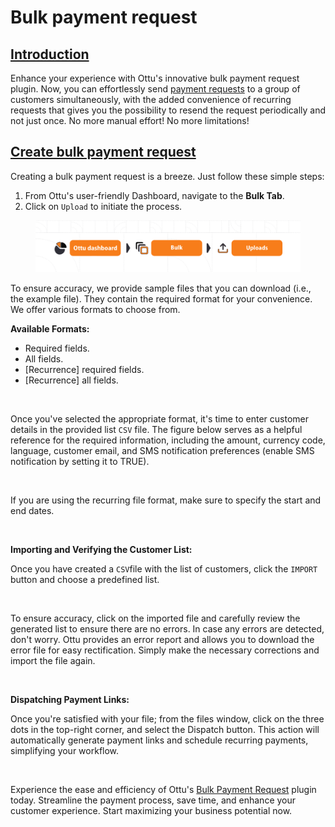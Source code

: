 # Bulk payment request

## [Introduction](https://app.gitbook.com/o/QvpaILbKwb9WBfHGe5bZ/s/iUKrMb9zLt5ZzGPUYDsK/\~/changes/616/user-guide/plugins/bulk-payment-request#introduction)

Enhance your experience with Ottu's innovative bulk payment request plugin. Now, you can effortlessly send [payment requests](bulk-payment-request.md#payment-request) to a group of customers simultaneously, with the added convenience of recurring requests that gives you the possibility to resend the request periodically and not just once. No more manual effort! No more limitations!

## [**Create bulk payment request**](bulk-payment-request.md#create-bulk-payment-request)

Creating a bulk payment request is a breeze. Just follow these simple steps:

1. From Ottu's user-friendly Dashboard, navigate to the **Bulk Tab**.
2. Click on `Upload` to initiate the process.

<figure><img src="../../.gitbook/assets/plugins-bulk.png" alt=""><figcaption></figcaption></figure>

To ensure accuracy, we provide sample files that you can download (i.e., the example file). They contain the required format for your convenience. We offer various formats to choose from.

**Available Formats:**

* Required fields.
* All fields.
* \[Recurrence] required fields.
* \[Recurrence] all fields.

<figure><img src="https://lh3.googleusercontent.com/fQCZGQ2-IOooGkaC8O8ODa7Ie2K1gJ45-M7cDIydwNQC3-wVfIGKJUP1COoWOffFZRhOaXBpyMKc38O_PcQy6ML6jPzuP2IPOdY0nu1qVjSqsxM_ml7vir7TDXswWR-uWJwQsFbpCsZTCbWRXXCLjrw" alt=""><figcaption></figcaption></figure>

Once you've selected the appropriate format, it's time to enter customer details in the provided list `CSV` file. The figure below serves as a helpful reference for the required information, including the amount, currency code, language, customer email, and SMS notification preferences (enable SMS notification by setting it to TRUE).

<figure><img src="https://lh3.googleusercontent.com/llecx_Z2bPXb1dZNxXucLiJm9BrD7ryhV6tvGsIBfg_buIvBBCz89uK-IcgYIGMBJKZAnVLG7eWw9-Aq-Y68t5ifr4KRb_c3rmKQy2tqpBG2xJ45vgIvmZ4CsTbNBzAaiUXackWd2EH-l-f-gAxlR4k" alt=""><figcaption></figcaption></figure>

If you are using the recurring file format, make sure to specify the start and end dates.

<figure><img src="https://lh3.googleusercontent.com/L7GOFVuFG0qz_jeAM_RWR5PW9wTNdmAPCu03E-fGTIk8UNcmJmjc5d76cOzvIwqFA3_h6qfy3A9CwCpWFcxrAatW_W23M33HijZuqS74XW8lPzl8YyYRzUkvgGbGSUOOMCW7LGD-Bwz4lfjlKcbazAw" alt=""><figcaption></figcaption></figure>

**Importing and Verifying the Customer List:**

Once you have created a `CSV`file with the list of customers, click the `IMPORT` button and choose a predefined list.

<figure><img src="https://lh3.googleusercontent.com/QCDnfe3bu_tChEg81kl1sU6nXSi_jTSQrZk9ruiFGN0g4H8tyAAr37C2w5vRzIIe_kUd2tKqLx6eRu-_sA5lQX-LprLCFyJrOP28KF5QJZH_7-WCy5RHq3atljrEoKyjtbnFWbxnPABgmQUsslLSXpU" alt=""><figcaption></figcaption></figure>

To ensure accuracy, click on the imported file and carefully review the generated list to ensure there are no errors. In case any errors are detected, don't worry. Ottu provides an error report and allows you to download the error file for easy rectification. Simply make the necessary corrections and import the file again.

<figure><img src="https://lh3.googleusercontent.com/IOtAnWElxZaryW0NuxK1-7GIoe3VSvQPjji07FyzPRv22uqw6lGTvJOlTbgcneiH4wwdByqeNoeOG5gCkTolFu60RjtXHdjgJ9uwGJUW8DE2ReO-fHAkfno0y1dCM0Ku7GgJgCxdtYRUsoFTrRafJZQ" alt=""><figcaption></figcaption></figure>

**Dispatching Payment Links:**

Once you're satisfied with your file; from the files window, click on the three dots in the top-right corner, and select the Dispatch button. This action will automatically generate payment links and schedule recurring payments, simplifying your workflow.

<figure><img src="https://lh5.googleusercontent.com/qRwDfjeLeU0pGrbE5xCCZeaKhXXORg9-AXNEG6JaOYAgNi6vyG60RdgYLJzXsXOksFWG5V4JX8QLHZ1xlKh8qQbdpqVaXKBEeY35VfglMAWNlJrZ5jLaNlFWotims1BhSm0JwPspx_Wu2qU10BVyVkM" alt=""><figcaption></figcaption></figure>

Experience the ease and efficiency of Ottu's [Bulk Payment Request](bulk-payment-request.md#bulk-payment-request) plugin today. Streamline the payment process, save time, and enhance your customer experience. Start maximizing your business potential now.
